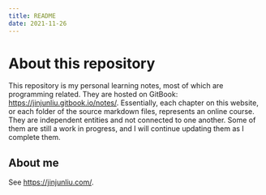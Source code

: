 ```yaml
---
title: README
date: 2021-11-26
---
```


# About this repository

This repository is my personal learning notes, most of which are programming related. They are hosted on GitBook: https://jinjunliu.gitbook.io/notes/. Essentially, each chapter on this website, or each folder of the source markdown files, represents an online course. They are independent entities and not connected to one another. Some of them are still a work in progress, and I will continue updating them as I complete them.

## About me

See https://jinjunliu.com/.
